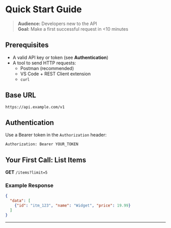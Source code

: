 # Quick Start Guide

> **Audience:** Developers new to the API  
> **Goal:** Make a first successful request in <10 minutes

## Prerequisites
- A valid API key or token (see **Authentication**)
- A tool to send HTTP requests:
  - Postman (recommended)
  - VS Code + REST Client extension
  - `curl`

## Base URL
```
https://api.example.com/v1
```

## Authentication
Use a Bearer token in the `Authorization` header:

```
Authorization: Bearer YOUR_TOKEN
```

## Your First Call: List Items
**GET** `/items?limit=5`

### Example Response
```json
{
  "data": [
    {"id": "itm_123", "name": "Widget", "price": 19.99}
  ]
}
```

---
